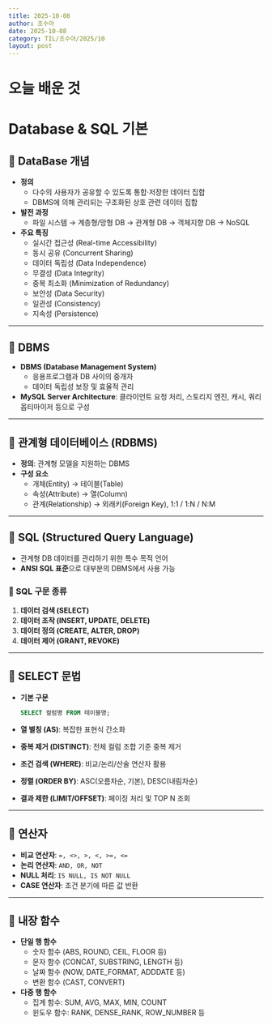 ```yaml
---
title: 2025-10-08
author: 조수아
date: 2025-10-08
category: TIL/조수아/2025/10
layout: post
---
```


# 오늘 배운 것

# Database & SQL 기본

## 📌 DataBase 개념

- **정의**
    - 다수의 사용자가 공유할 수 있도록 통합·저장한 데이터 집합
    - DBMS에 의해 관리되는 구조화된 상호 관련 데이터 집합
- **발전 과정**
    - 파일 시스템 → 계층형/망형 DB → 관계형 DB → 객체지향 DB → NoSQL
- **주요 특징**
    - 실시간 접근성 (Real-time Accessibility)
    - 동시 공유 (Concurrent Sharing)
    - 데이터 독립성 (Data Independence)
    - 무결성 (Data Integrity)
    - 중복 최소화 (Minimization of Redundancy)
    - 보안성 (Data Security)
    - 일관성 (Consistency)
    - 지속성 (Persistence)

---

## 📌 DBMS

- **DBMS (Database Management System)**
    - 응용프로그램과 DB 사이의 중개자
    - 데이터 독립성 보장 및 효율적 관리
- **MySQL Server Architecture**: 클라이언트 요청 처리, 스토리지 엔진, 캐시, 쿼리 옵티마이저 등으로 구성

---

## 📌 관계형 데이터베이스 (RDBMS)

- **정의**: 관계형 모델을 지원하는 DBMS
- **구성 요소**
    - 개체(Entity) → 테이블(Table)
    - 속성(Attribute) → 열(Column)
    - 관계(Relationship) → 외래키(Foreign Key), 1:1 / 1:N / N:M

---

## 📌 SQL (Structured Query Language)

- 관계형 DB 데이터를 관리하기 위한 특수 목적 언어
- **ANSI SQL 표준**으로 대부분의 DBMS에서 사용 가능

### 🔹 SQL 구문 종류

1. **데이터 검색 (SELECT)**
2. **데이터 조작 (INSERT, UPDATE, DELETE)**
3. **데이터 정의 (CREATE, ALTER, DROP)**
4. **데이터 제어 (GRANT, REVOKE)**

---

## 📌 SELECT 문법

- **기본 구문**
    
    ```sql
    SELECT 컬럼명 FROM 테이블명;
    
    ```
    
- **열 별칭 (AS)**: 복잡한 표현식 간소화
- **중복 제거 (DISTINCT)**: 전체 컬럼 조합 기준 중복 제거
- **조건 검색 (WHERE)**: 비교/논리/산술 연산자 활용
- **정렬 (ORDER BY)**: ASC(오름차순, 기본), DESC(내림차순)
- **결과 제한 (LIMIT/OFFSET)**: 페이징 처리 및 TOP N 조회

---

## 📌 연산자

- **비교 연산자**: `=, <>, >, <, >=, <=`
- **논리 연산자**: `AND, OR, NOT`
- **NULL 처리**: `IS NULL, IS NOT NULL`
- **CASE 연산자**: 조건 분기에 따른 값 반환

---

## 📌 내장 함수

- **단일 행 함수**
    - 숫자 함수 (ABS, ROUND, CEIL, FLOOR 등)
    - 문자 함수 (CONCAT, SUBSTRING, LENGTH 등)
    - 날짜 함수 (NOW, DATE_FORMAT, ADDDATE 등)
    - 변환 함수 (CAST, CONVERT)
- **다중 행 함수**
    - 집계 함수: SUM, AVG, MAX, MIN, COUNT
    - 윈도우 함수: RANK, DENSE_RANK, ROW_NUMBER 등
